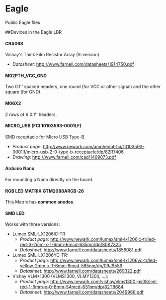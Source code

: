 # Eagle
Public Eagle files

##Devices in the Eagle LBR

#### CRA06S

Vishay's Thick Film Resistor Array (S-version)
- *Datasheet:* http://www.farnell.com/datasheets/1914750.pdf

#### M02PTH_VCC_GND
Two 0.1'' spaced headers, one round (for VCC or other signal) and the other square (for GND).

#### M06X2
2 rows of 6 0.1'' headers.

#### MICRO_USB (FCI 10103593-0001LF)
SMD receptacle for Micro USB Type-B.
- *Product page:* http://www.newark.com/amphenol-fci/10103593-0001lf/micro-usb-2-0-type-b-receptacle/dp/82R7406
- *Drawing:* http://www.farnell.com/cad/1469073.pdf

#### Arduino Nano
For mounting a Nano directly on the board.


#### RGB LED MATRIX GTM2088ARGB-28
This Matrix has **common anodes**.

#### SMD LED
Works with three versions:
- Lumex SML-LX1206IC-TR:
  - *Product page:* http://www.newark.com/lumex/sml-lx1206ic-tr/led-red-3-2mm-x-1-6mm-6mcd-635nm/dp/80K7325
  - *Datasheet:* http://www.farnell.com/datasheets/1856081.pdf
- Lumex SML-LX1206YC-TR:
  - *Product page:* http://www.newark.com/lumex/sml-lx1206yc-tr/led-yellow-2mm-x-1-6mm-6mcd-585nm/dp/09J9559
  - *Datasheet:* http://www.farnell.com/datasheets/269322.pdf
- Vishay VLM*1300 (VLMS1300, VLMY1300, ...):
  - *Product page:* http://www.newark.com/vishay/vlms1300-gs08/led-red-1-6mm-x-0-8mm-54mcd-631nm/dp/82T8684
  - *Datasheet:* http://www.farnell.com/datasheets/2049966.pdf